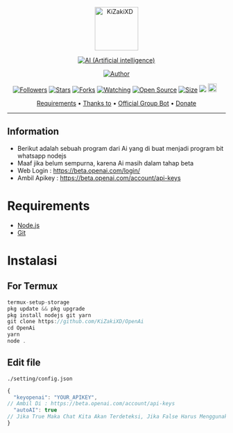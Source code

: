 <p align="center">
<img src="https://telegra.ph/file/14ffa79b1d7a36e3ecfa5.jpg" alt="KiZakiXD" width="100"/>


</p>
<p align="center">
<a href="#"><img title="AI (Artificial intelligence)" src="https://img.shields.io/badge/SIMPLE BOT WHATSAP AI-yellow?colorA=%23ff0000&colorB=%23017e40&style=for-the-badge"></a>
</p>
<p align="center">
<a href="https://github.com/ekadharmaa"><img title="Author" src="https://img.shields.io/badge/Author-ekadharmaa-blue.svg?style=for-the-badge&logo=github"></a>
</p>
<p align="center">
<a href="https://github.com/ekadharmaa/followers"><img title="Followers" src="https://img.shields.io/github/followers/ekadharmaa?color=red&style=flat-square"></a>
<a href="https://github.com/ekadharmaa/OpenAi/stargazers/"><img title="Stars" src="https://img.shields.io/github/stars/ekadharmaa/OpenAi?color=blue&style=flat-square"></a>
<a href="https://github.com/ekadharmaa/OpenAi/network/members"><img title="Forks" src="https://img.shields.io/github/forks/ekadharmaa/OpenAi?color=red&style=flat-square"></a>
<a href="https://github.com/ekadharmaa/OpenAi/watchers"><img title="Watching" src="https://img.shields.io/github/watchers/ekadharmaa/OpenAi?label=Watchers&color=blue&style=flat-square"></a>
<a href="https://github.com/ekadharmaa/OpenAi"><img title="Open Source" src="https://badges.frapsoft.com/os/v2/open-source.svg?v=103"></a>
<a href="https://github.com/ekadharmaa/OpenAi/"><img title="Size" src="https://img.shields.io/github/repo-size/riychdwayne/Chika-Md?style=flat-square&color=green"></a>
<a href="https://hits.seeyoufarm.com"><img src="https://hits.seeyoufarm.com/api/count/incr/badge.svg?url=https%3A%2F%2Fgithub.com%2Fkizakixd%2FOpenAi&count_bg=%2379C83D&title_bg=%23555555&icon=probot.svg&icon_color=%2300FF6D&title=hits&edge_flat=false"/></a>
<a href="https://github.com/ekadharmaa/OpenAi/graphs/commit-activity"><img height="20" src="https://img.shields.io/badge/Maintained%3F-yes-green.svg"></a>&nbsp;&nbsp;
</p>

<p align="center">
  <a href="https://github.com/ekadharmaa/OpenAi#requirements">Requirements</a> •
  <a href="https://github.com/ekadharmaa/OpenAi#thanks-to">Thanks to</a> •
  <a href="https://github.com/ekadharmaa/OpenAi#Social-Media"> Official Group Bot</a> •
  <a href="https://github.com/ekadharmaa/OpenAi#donate">Donate</a>
</p>
</div>


---

## Information
* Berikut adalah sebuah program dari Ai yang di buat menjadi program bit whatsapp nodejs
* Maaf jika belum sempurna, karena Ai masih dalam tahap beta
* Web Login : https://beta.openai.com/login/
* Ambil Apikey : https://beta.openai.com/account/api-keys

# Requirements
* [Node.js](https://nodejs.org/en/)
* [Git](https://git-scm.com/downloads)

# Instalasi
## For Termux
```ts
termux-setup-storage
pkg update && pkg upgrade
pkg install nodejs git yarn
git clone https://github.com/KiZakiXD/OpenAi
cd OpenAi
yarn
node .
```

## Edit file
`./setting/config.json`
```ts
{
  "keyopenai": "YOUR_APIKEY", 
// Ambil Di : https://beta.openai.com/account/api-keys
  "autoAI": true 
// Jika True Maka Chat Kita Akan Terdeteksi, Jika False Harus Menggunakan .ai <text>
}
```
